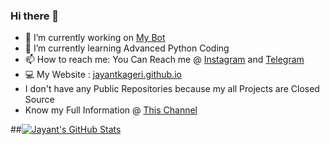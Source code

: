 ### Hi there 🤘

- 🔭 I’m currently working on [My Bot](t.me/TGGroupManager_bot)
- 🌱 I’m currently learning Advanced Python Coding
- 📫 How to reach me: You Can Reach me @ [Instagram](https://instagram.com/jayantkageri) and [Telegram](https://telegram.dog/jayantkageri)
- 💻 My Website : [jayantkageri.github.io](https://jayantkageri.github.io)
- I don't have any Public Repositories because my all Projects are Closed Source
- Know my Full Information @ [This Channel](https://telegram.dog/Know_About_Your_Dad)

##[![Jayant's GitHub Stats](https://github-readme-stats.vercel.app/api?username=jayantkageri)](https://github.com/anuraghazra/github-readme-stats)
